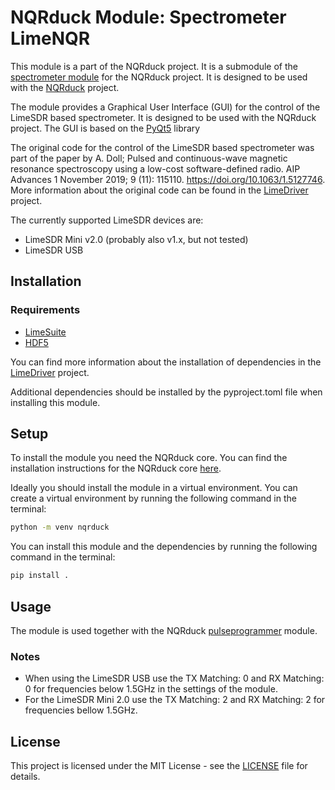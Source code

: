 # NQRduck Module: Spectrometer LimeNQR
This module is a part of the NQRduck project. It is a submodule of the [spectrometer module](https://github.com/nqrduck/nqrduck-spectrometer) for the NQRduck project. It is designed to be used with the [NQRduck](https://github.com/nqrduck) project.

The module provides a Graphical User Interface (GUI) for the control of the LimeSDR based spectrometer. It is designed to be used with the NQRduck project. The GUI is based on the [PyQt5](https://pypi.org/project/PyQt5/) library

The  original code for the control of the LimeSDR based spectrometer was part of the paper by A. Doll; Pulsed and continuous-wave magnetic resonance spectroscopy using a low-cost software-defined radio. AIP Advances 1 November 2019; 9 (11): 115110. https://doi.org/10.1063/1.5127746. More information about the original code can be found in the [LimeDriver](https://github.com/nqrduck/limedriver) project.

The currently supported LimeSDR devices are:
- LimeSDR Mini v2.0 (probably also v1.x, but not tested)
- LimeSDR USB

## Installation

###  Requirements
- [LimeSuite](https://wiki.myriadrf.org/Lime_Suite)
- [HDF5](https://www.hdfgroup.org/solutions/hdf5/)

You can find more information about the installation of dependencies in the [LimeDriver](https://github.com/nqrduck/limedriver) project.

Additional dependencies should be installed  by the pyproject.toml file when installing this module.

## Setup
To install the module you need the NQRduck core. You can find the installation instructions for the NQRduck core [here](https://github.com/nqrduck/nqrduck).

Ideally you should install the module in a virtual environment. You can create a virtual environment by running the following command in the terminal:
```bash
python -m venv nqrduck
```

You can install this module and the dependencies by running the following command in the terminal:
```bash
pip install .
```

## Usage
The module is used together with the NQRduck [pulseprogrammer](htpps://github.com/nqrduck-pulseprogrammer) module.


### Notes
- When using the LimeSDR USB use the TX Matching: 0 and RX Matching: 0 for  frequencies below  1.5GHz in the settings of the module. 
- For the LimeSDR Mini 2.0 use the TX Matching: 2 and RX Matching: 2 for frequencies bellow 1.5GHz.

## License
This project is licensed under the MIT License - see the [LICENSE](LICENSE) file for details.